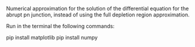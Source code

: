 Numerical approximation for the solution of the differential equation for the abrupt pn junction, instead of using the full depletion region approximation.

Run in the terminal the following commands:

pip install matplotlib
pip install numpy
